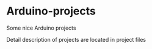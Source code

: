 # Arduino-projects
Some nice Arduino projects

Detail description of projects are located in project files
